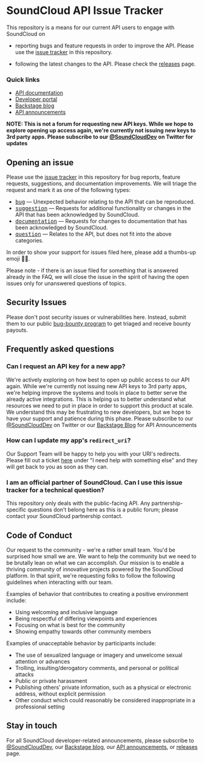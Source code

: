 # SoundCloud API Issue Tracker
This repository is a means for our current API users to engage with SoundCloud on
*  reporting bugs and feature requests in order to improve the API. 
Please use the [issue tracker] in this repository. 

* following the latest changes to the API. 
Please check the [releases] page.

### Quick links
* [API documentation] 
* [Developer portal]
* [Backstage blog]
* [API announcements]

**NOTE: This is not a forum for requesting new API keys. While we hope to explore opening up access again, we're currently not issuing new keys to 3rd party apps. Please subscribe to our [@SoundCloudDev] on Twitter for updates**

## Opening an issue
Please use the [issue tracker] in this repository for bug reports, feature requests, suggestions, and documentation improvements. We will triage the request and mark it as one of the following types:

- <kbd>[bug]</kbd> — Unexpected behavior relating to the API that can be reproduced.
- <kbd>[suggestion]</kbd> — Requests for additional functionality or changes in the API that has been acknowledged by SoundCloud.
- <kbd>[documentation]</kbd> — Requests for changes to documentation that has been acknowledged by SoundCloud.
- <kbd>[question]</kbd> — Relates to the API, but does not fit into the above categories.

In order to show your support for issues filed here, please add a thumbs-up emoji 👍🏽. 

Please note - if there is an issue filed for something that is answered already in the FAQ, we will close the issue in the spirit of having the open issues only for unanswered questions of topics. 

## Security Issues
Please don't post security issues or vulnerabilities here. Instead, submit them to our public [bug-bounty program] to get triaged and receive bounty payouts.

## Frequently asked questions
### Can I request an API key for a new app?
We're actively exploring on how best to open up public access to our API again. While we're currently not issuing new API keys to 3rd party apps, we're helping improve the systems and tools in place to better serve the already active integrations. This is helping us to better understand what resources we need to put in place in order to support this product at scale. We understand this may be frustrating to new developers, but we hope to have your support and patience during this phase. Please subscribe to our [@SoundCloudDev] on Twitter or our [Backstage Blog] for API Announcements

### How can I update my app's `redirect_uri`?
Our Support Team will be happy to help you with your URI's redirects. Please fill out a ticket [here] under "I need help with something else" and they will get back to you as soon as they can.

### I am an official partner of SoundCloud. Can I use this issue tracker for a technical question?
This repository only deals with the public-facing API. Any partnership-specific questions don’t belong here as this is a public forum; please contact your SoundCloud partnership contact.

## Code of Conduct
Our request to the community - we're a rather small team. You'd be surprised how small we are. We want to help the community but we need to be brutally lean on what we can accomplish. Our mission is to enable a thriving community of innovative projects powered by the SoundCloud platform. In that spirit, we're requesting folks to follow the following guidelines when interacting with our team. 

Examples of behavior that contributes to creating a positive environment include:
- Using welcoming and inclusive language
- Being respectful of differing viewpoints and experiences
- Focusing on what is best for the community
- Showing empathy towards other community members

Examples of unacceptable behavior by participants include:
- The use of sexualized language or imagery and unwelcome sexual attention or advances
- Trolling, insulting/derogatory comments, and personal or political attacks
- Public or private harassment
- Publishing others' private information, such as a physical or electronic address, without explicit permission
- Other conduct which could reasonably be considered inappropriate in a professional setting

## Stay in touch
For all SoundCloud developer-related announcements, please subscribe to [@SoundCloudDev], our [Backstage blog], our [API announcements], or [releases] page.

[@SoundCloudDev]: https://twitter.com/soundclouddev
[Backstage Blog]: https://developers.soundcloud.com/blog/
[API documentation]: https://developers.soundcloud.com/docs/api/reference
[Developer portal]: https://developers.soundcloud.com/
[issue tracker]: https://www.github.com/soundcloud/api/issues
[Javascript SDK]: https://github.com/soundcloud/soundcloud-javascript
[API announcements]: https://developers.soundcloud.com/blog/category/api
[releases]: https://github.com/soundcloud/api/releases 

[bug]: https://github.com/soundcloud/api/labels/bug
[suggestion]: https://github.com/soundcloud/api/labels/suggestion
[documentation]: https://github.com/soundcloud/api/labels/documentation
[question]: https://github.com/soundcloud/api/labels/question

[wontfix]:  https://github.com/soundcloud/api/labels/wontfix
[offtopic]:  https://github.com/soundcloud/api/labels/offtopic
[duplicate]:  https://github.com/soundcloud/api/labels/duplicate
[more info needed]: https://github.com/soundcloud/api/labels/more%20info%20needed
[inactive]:  https://github.com/soundcloud/api/labels/inactive

[bug-bounty program]: https://bugcrowd.com/soundcloud
[here]:https://help.soundcloud.com/hc/en-us/requests/new?ticket_form_id=581048
